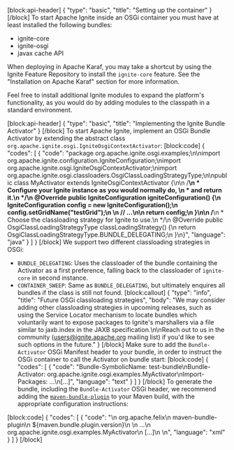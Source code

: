 [block:api-header]
{
  "type": "basic",
  "title": "Setting up the container"
}
[/block]
To start Apache Ignite inside an OSGi container you must have at least installed the following bundles:

* ignite-core
* ignite-osgi
* javax cache API

When deploying in Apache Karaf, you may take a shortcut by using the Ignite Feature Repository to install the `ignite-core` feature. See the "Installation on Apache Karaf" section for more information.

Feel free to install additional Ignite modules to expand the platform's functionality, as you would do by adding modules to the classpath in a standard environment.


[block:api-header]
{
  "type": "basic",
  "title": "Implementing the Ignite Bundle Activator"
}
[/block]
To start Apache Ignite, implement an OSGi Bundle Activator by extending the abstract class `org.apache.ignite.osgi.IgniteOsgiContextActivator`:
[block:code]
{
  "codes": [
    {
      "code": "package org.apache.ignite.osgi.examples;\n\nimport org.apache.ignite.configuration.IgniteConfiguration;\nimport org.apache.ignite.osgi.IgniteOsgiContextActivator;\nimport org.apache.ignite.osgi.classloaders.OsgiClassLoadingStrategyType;\n\npublic class MyActivator extends IgniteOsgiContextActivator {\n\n    /**\n     * Configure your Ignite instance as you would normally do, \n     * and return it.\n     */\n    @Override public IgniteConfiguration igniteConfiguration() {\n        IgniteConfiguration config = new IgniteConfiguration();\n        config.setGridName(\"testGrid\");\n      \n        // ...\n\n        return config;\n    }\n\n    /**\n     * Choose the classloading strategy for Ignite to use.\n     */\n    @Override public OsgiClassLoadingStrategyType classLoadingStrategy() {\n        return OsgiClassLoadingStrategyType.BUNDLE_DELEGATING;\n    }\n}",
      "language": "java"
    }
  ]
}
[/block]
We support two different classloading strategies in OSGi:

* `BUNDLE_DELEGATING`: Uses the classloader of the bundle containing the Activator as a first preference, falling back to the classloader of `ignite-core` in second instance.
* `CONTAINER_SWEEP`: Same as `BUNDLE_DELEGATING`, but ultimately enquires all bundles if the class is still not found.
[block:callout]
{
  "type": "info",
  "title": "Future OSGi classloading strategies",
  "body": "We may consider adding other classloading strategies in upcoming releases, such as using the Service Locator mechanism to locate bundles which voluntarily want to expose packages to Ignite's marshallers via a file similar to jaxb.index in the JAXB specification.\n\nReach out to us in the community (users@ignite.apache.org mailing list) if you'd like to see such options in the future."
}
[/block]
Make sure to add the `Bundle-Activator` OSGi Manifest header to your bundle, in order to instruct the OSGi container to call the Activator on bundle start:
[block:code]
{
  "codes": [
    {
      "code": "Bundle-SymbolicName: test-bundle\nBundle-Activator: org.apache.ignite.osgi.examples.MyActivator\nImport-Packages: ...\n[...]",
      "language": "text"
    }
  ]
}
[/block]
To generate the bundle, including the `Bundle-Activator` OSGi header, we recommend adding the [`maven-bundle-plugin`](https://felix.apache.org/documentation/subprojects/apache-felix-maven-bundle-plugin-bnd.html) to your Maven build, with the appropriate configuration instructions:

[block:code]
{
  "codes": [
    {
      "code": "<plugin>\n  <groupId>org.apache.felix</groupId>\n  <artifactId>maven-bundle-plugin</artifactId>\n  <version>${maven.bundle.plugin.version}</version>\n  <configuration>\n    <Bundle-SymbolicName>...</Bundle-SymbolicName>\n    <Bundle-Activator>org.apache.ignite.osgi.examples.MyActivator</Bundle-Activator>\n    [...]\n  </configuration>\n</plugin>",
      "language": "xml"
    }
  ]
}
[/block]